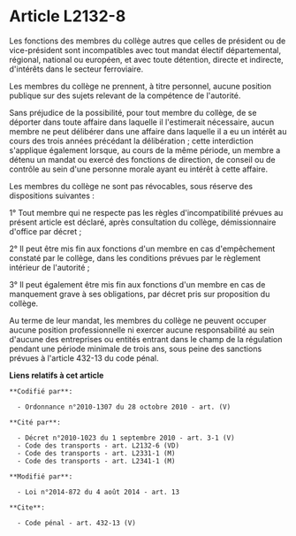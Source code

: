 # Article L2132-8

Les fonctions des membres du collège autres que celles de président ou de vice-président sont incompatibles avec tout mandat
électif départemental, régional, national ou européen, et avec toute détention, directe et indirecte, d'intérêts dans le
secteur ferroviaire. 

Les membres du collège ne prennent, à titre personnel, aucune position publique sur des sujets relevant de la compétence de
l'autorité. 

Sans préjudice de la possibilité, pour tout membre du collège, de se déporter dans toute affaire dans laquelle il
l'estimerait nécessaire, aucun membre ne peut délibérer dans une affaire dans laquelle il a eu un intérêt au cours des trois
années précédant la délibération ; cette interdiction s'applique également lorsque, au cours de la même période, un membre a
détenu un mandat ou exercé des fonctions de direction, de conseil ou de contrôle au sein d'une personne morale ayant eu
intérêt à cette affaire. 

Les membres du collège ne sont pas révocables, sous réserve des dispositions suivantes : 

1° Tout membre qui ne respecte pas les règles d'incompatibilité prévues au présent article est déclaré, après consultation du
collège, démissionnaire d'office par décret ; 

2° Il peut être mis fin aux fonctions d'un membre en cas d'empêchement constaté par le collège, dans les conditions prévues
par le règlement intérieur de l'autorité ; 

3° Il peut également être mis fin aux fonctions d'un membre en cas de manquement grave à ses obligations, par décret pris sur
proposition du collège. 

Au terme de leur mandat, les membres du collège ne peuvent occuper aucune position professionnelle ni exercer aucune
responsabilité au sein d'aucune des entreprises ou entités entrant dans le champ de la régulation pendant une période
minimale de trois ans, sous peine des sanctions prévues à l'article 432-13 du code pénal.

**Liens relatifs à cet article**

	**Codifié par**:

	  - Ordonnance n°2010-1307 du 28 octobre 2010 - art. (V)

	**Cité par**:

	  - Décret n°2010-1023 du 1 septembre 2010 - art. 3-1 (V)
	  - Code des transports - art. L2132-6 (VD)
	  - Code des transports - art. L2331-1 (M)
	  - Code des transports - art. L2341-1 (M)

	**Modifié par**:

	  - Loi n°2014-872 du 4 août 2014 - art. 13

	**Cite**:

	  - Code pénal - art. 432-13 (V)
